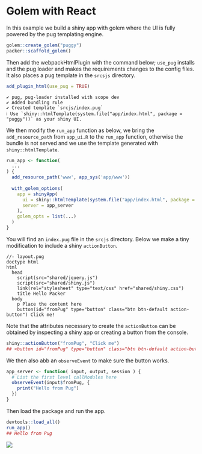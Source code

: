 # Golem with React

In this example we build a shiny app with golem where the UI is fully powered by the pug templating engine.

```r
golem::create_golem("puggy")
packer::scaffold_golem()
```

Then add the webpackHtmlPlugin with the command below; `use_pug` installs and the pug loader and makes the requirements changes to the config files. It also places a pug template in the `srcsjs` directory. 

```r
add_plugin_html(use_pug = TRUE)
```

```
✔ pug, pug-loader installed with scope dev
✔ Added bundling rule
✔ Created template `srcjs/index.pug`
ℹ Use `shiny::htmlTemplate(system.file("app/index.html", package = "puggy"))` as your shiny UI.
```

We then modify the `run_app` function as below, we bring the `add_resource_path` from `app_ui.R` to the `run_app` function, otherwise the bundle is not served and we use the template generated with `shiny::htmlTemplate`.

```r {highlight:[4,8]}
run_app <- function(
  ...
) {
  add_resource_path('www', app_sys('app/www'))
  
  with_golem_options(
    app = shinyApp(
      ui = shiny::htmlTemplate(system.file("app/index.html", package = "puggy")), 
      server = app_server
    ), 
    golem_opts = list(...)
  )
}
```

You will find an `index.pug` file in the `srcjs` directory. Below we make a tiny modification to include a shiny `actionButton`.

```pug
//- layout.pug
doctype html
html
  head
    script(src="shared/jquery.js")
    script(src="shared/shiny.js")
    link(rel="stylesheet" type="text/css" href="shared/shiny.css")
    title Hello Packer
  body
    p Place the content here
    button(id="fromPug" type="button" class="btn btn-default action-button") Click me!
```

Note that the attributes necessary to create the `actionButton` can be obtained by inspecting a shiny app or creating a button from the console.

```r
shiny::actionButton("fromPug", "Click me")
## <button id="fromPug" type="button" class="btn btn-default action-button">Click me</button>
```

We then also abb an `observeEvent` to make sure the button works.

```r
app_server <- function( input, output, session ) {
  # List the first level callModules here
  observeEvent(input$fromPug, {
    print("Hello from Pug")
  })
}
```

Then load the package and run the app.

```r
devtools::load_all()
run_app()
## Hello from Pug
```

![](_media/golem-pug.png)
